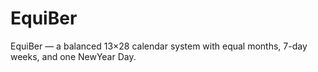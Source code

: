 # EquiBer
EquiBer — a balanced 13×28 calendar system with equal months, 7-day weeks, and one NewYear Day.
